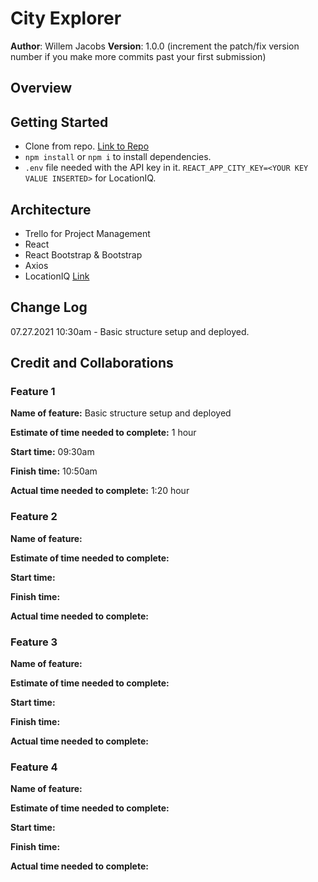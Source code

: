 # City Explorer

**Author**: Willem Jacobs
**Version**: 1.0.0 (increment the patch/fix version number if you make more commits past your first submission)

## Overview
<!-- Provide a high level overview of what this application is and why you are building it, beyond the fact that it's an assignment for this class. (i.e. What's your problem domain?) -->

## Getting Started

- Clone from repo. [Link to Repo](https://github.com/Willem-Jacobs/city-explorer)
- `npm install` or `npm i` to install dependencies.
- `.env` file needed with the API key in it. `REACT_APP_CITY_KEY=<YOUR KEY VALUE INSERTED>` for LocationIQ.

## Architecture

- Trello for Project Management
- React
- React Bootstrap & Bootstrap
- Axios
- LocationIQ [Link](https://locationiq.com/)

<!-- Provide a detailed description of the application design. What technologies (languages, libraries, etc) you're using, and any other relevant design information. -->

## Change Log

07.27.2021 10:30am - Basic structure setup and deployed.

<!--
01-01-2001 4:59pm - Application now has a fully-functional express server, with a GET route for the location resource. -->

## Credit and Collaborations
<!-- Give credit (and a link) to other people or resources that helped you build this application. -->

### Feature 1

**Name of feature:** Basic structure setup and deployed

**Estimate of time needed to complete:** 1 hour

**Start time:** 09:30am

**Finish time:** 10:50am

**Actual time needed to complete:** 1:20 hour

### Feature 2

**Name of feature:**

**Estimate of time needed to complete:**

**Start time:**

**Finish time:**

**Actual time needed to complete:**

### Feature 3

**Name of feature:**

**Estimate of time needed to complete:**

**Start time:**

**Finish time:**

**Actual time needed to complete:**

### Feature 4

**Name of feature:**

**Estimate of time needed to complete:**

**Start time:**

**Finish time:**

**Actual time needed to complete:**